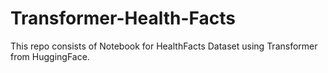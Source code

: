 # Transformer-Health-Facts

This repo consists of Notebook for HealthFacts Dataset using Transformer from HuggingFace. 

